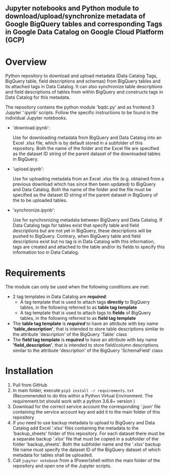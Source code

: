 ## Jupyter notebooks and Python module to download/upload/synchronize metadata of Google BigQuery tables and corresponding Tags in Google Data Catalog on Google Cloud Platform (GCP)

# Overview
Python repository to download and upload metadata (Data Catalog Tags, BigQuery table, field descriptions and schemas) from BigQuery tables and its attached tags in Data Catalog. It can also synchronize table descriptions and field descriptions of tables from within BigQuery and constructs tags in Data Catalog for this metadata.

The repository contains the python module 'bqdc.py' and as frontend 3 Jupyter '.ipynb' scripts. Follow the specific instructions to be found in the individual Jupyter notebooks.

- 'download.ipynb':

  Use for downloading metadata from BigQuery and Data Catalog into an Excel .xlsx file, which is by default stored in a subfolder of this repository. Both the name of the folder and the Excel file are specified as the dataset ID string of the parent dataset of the downloaded tables in BigQuery.

- 'upload.ipynb':

  Use for uploading metadata from an Excel .xlsx file (e.g. obtained from a previous download which has since then been updated) to BigQuery and Data Catalog. Both the name of the folder and the file must be specified as the dataset ID string of the parent dataset in BigQuery of the to be uploaded tables.

- 'synchronize.ipynb':

  Use for synchronizing metadata between BigQuery and Data Catalog. If Data Catalog tags for tables exist that specify table and field descriptions but are not yet in BigQuery, these descriptions will be pushed to BigQuery.
  Contrary, when BigQuery table and field descriptions exist but no tag is in Data Catalog with this information, tags are created and attached to the table and/or its fields to specify this information too in Data Catalog.

# Requirements

The module can only be used when the following conditions are met:
- 2 tag templates in Data Catalog are **_required_**:
  - A tag template that is used to attach tags **directly** to BigQuery tables, in the following referred to as **table tag template**
  - A tag template that is used to attach tags to **fields** of BigQuery tables, in the following referred to as **field tag template**
- The **table tag template** is **_required_** to have an attribute with key name **'table_description'**, that is intended to store table descriptions similar to the attribute 'description' of the BigQuery 'Table' class
- The **field tag template** is **_required_** to have an attribute with key name **'field_description'**, that is intended to store field/column descriptions similar to the attribute 'description' of the BigQuery 'SchemaField' class

# Installation
1. Pull from GitHub
2. In main folder, execute `pip3 install -r requirements.txt` (Recommended to do this within a Python Virtual Environment. The requirement.txt should work with a python 3.6.8+ version )
3. Download for the correct service account the corresponding '.json' file containing the service account key and add it to the main folder of this repository
4. If you need to use backup metadata to upload to BigQuery and Data Catalog add Excel '.xlsx' files containing the metadata to the 'backup_sheets' folder of this repository. For each dataset there must be a separate backup '.xlsx' file that must be copied in a subfolder of the folder 'backup_sheets'. Both the subfolder name and the '.xlsx' backup file name must specify the dataset ID of the BigQuery dataset of which metadata for tables shall be uploaded.
5. Call `jupyter notebook` from a (Power)shell within the main folder of the repository and open one of the Jupyter scripts.
